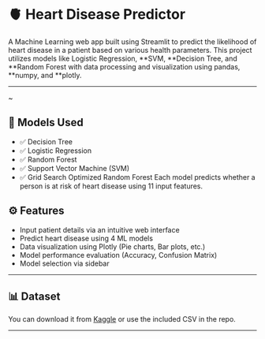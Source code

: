 # 🫀 Heart Disease Predictor

A Machine Learning web app built using Streamlit to predict the likelihood of heart disease in a patient based on various health parameters. This project utilizes models like Logistic Regression, **SVM, **Decision Tree, and **Random Forest with data processing and visualization using pandas, **numpy, and **plotly.

---
~
## 🧠 Models Used

- ✅ Decision Tree  
- ✅ Logistic Regression  
- ✅ Random Forest  
- ✅ Support Vector Machine (SVM)  
- ✅ Grid Search Optimized Random Forest
Each model predicts whether a person is at risk of heart disease using 11 input features.

## ⚙ Features

- Input patient details via an intuitive web interface
- Predict heart disease using 4 ML models
- Data visualization using Plotly (Pie charts, Bar plots, etc.)
- Model performance evaluation (Accuracy, Confusion Matrix)
- Model selection via sidebar

---
## 📊 Dataset
You can download it from [Kaggle](https://www.kaggle.com/datasets/fedesoriano/heart-failure-prediction/data) or use the included CSV in the repo.

---
